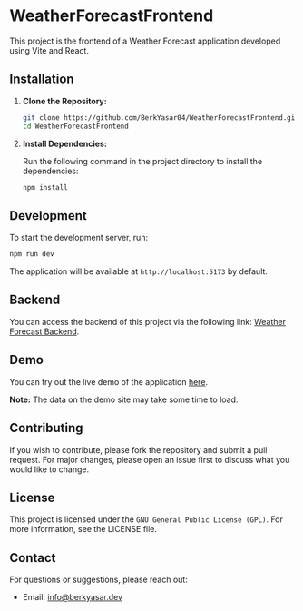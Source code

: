 # WeatherForecastFrontend

This project is the frontend of a Weather Forecast application developed using Vite and React.

## Installation

1. **Clone the Repository:**

   ```bash
   git clone https://github.com/BerkYasar04/WeatherForecastFrontend.git
   cd WeatherForecastFrontend
   ```

2. **Install Dependencies:**

   Run the following command in the project directory to install the dependencies:

   ```bash
   npm install
   ```

## Development

To start the development server, run:

```bash
npm run dev
```

The application will be available at `http://localhost:5173` by default.

## Backend

You can access the backend of this project via the following link: [Weather Forecast Backend](https://github.com/BerkYasar04/WeatherForecastBackend).

## Demo

You can try out the live demo of the application [here](https://weather.berkyasar.dev/).

**Note:** The data on the demo site may take some time to load.

## Contributing

If you wish to contribute, please fork the repository and submit a pull request. For major changes, please open an issue first to discuss what you would like to change.

## License

This project is licensed under the `GNU General Public License (GPL)`. For more information, see the LICENSE file.

## Contact

For questions or suggestions, please reach out:

- Email: info@berkyasar.dev

